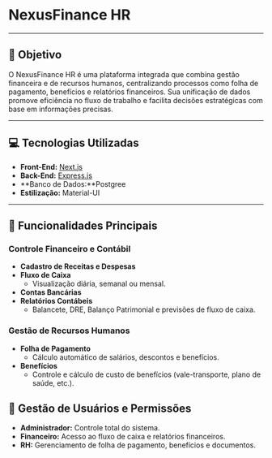 # NexusFinance HR

---

## 🚀 **Objetivo**
O NexusFinance HR é uma plataforma integrada que combina gestão financeira e de recursos humanos, centralizando processos como folha de pagamento, 
benefícios e relatórios financeiros. Sua unificação de dados promove eficiência no fluxo de trabalho e facilita decisões estratégicas com base em informações precisas.

---
## 💻 **Tecnologias Utilizadas**
- **Front-End:** [Next.js](https://nextjs.org/)
- **Back-End:** [Express.js](https://expressjs.com/)
- **Banco de Dados:**Postgree
- **Estilização:** Material-UI
---

## 🔑 **Funcionalidades Principais**

### **Controle Financeiro e Contábil**
- **Cadastro de Receitas e Despesas**
- **Fluxo de Caixa**
  - Visualização diária, semanal ou mensal.
- **Contas Bancárias**
- **Relatórios Contábeis**
  - Balancete, DRE, Balanço Patrimonial e previsões de fluxo de caixa.

### **Gestão de Recursos Humanos**
- **Folha de Pagamento**
  - Cálculo automático de salários, descontos e benefícios.
- **Benefícios**
  - Controle e cálculo de custo de benefícios (vale-transporte, plano de saúde, etc.).

## 👥 **Gestão de Usuários e Permissões**
- **Administrador:** Controle total do sistema.
- **Financeiro:** Acesso ao fluxo de caixa e relatórios financeiros.
- **RH:** Gerenciamento de folha de pagamento, benefícios e documentos.

